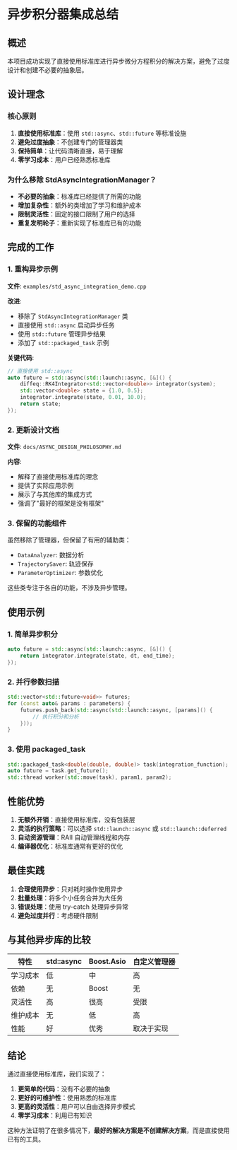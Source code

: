 # 异步积分器集成总结

## 概述

本项目成功实现了直接使用标准库进行异步微分方程积分的解决方案，避免了过度设计和创建不必要的抽象层。

## 设计理念

### 核心原则

1. **直接使用标准库**：使用 `std::async`、`std::future` 等标准设施
2. **避免过度抽象**：不创建专门的管理器类
3. **保持简单**：让代码清晰直接，易于理解
4. **零学习成本**：用户已经熟悉标准库

### 为什么移除 StdAsyncIntegrationManager？

- **不必要的抽象**：标准库已经提供了所需的功能
- **增加复杂性**：额外的类增加了学习和维护成本  
- **限制灵活性**：固定的接口限制了用户的选择
- **重复发明轮子**：重新实现了标准库已有的功能

## 完成的工作

### 1. 重构异步示例

**文件**: `examples/std_async_integration_demo.cpp`

**改进**:
- 移除了 `StdAsyncIntegrationManager` 类
- 直接使用 `std::async` 启动异步任务
- 使用 `std::future` 管理异步结果
- 添加了 `std::packaged_task` 示例

**关键代码**:
```cpp
// 直接使用 std::async
auto future = std::async(std::launch::async, [&]() {
    diffeq::RK4Integrator<std::vector<double>> integrator(system);
    std::vector<double> state = {1.0, 0.5};
    integrator.integrate(state, 0.01, 10.0);
    return state;
});
```

### 2. 更新设计文档

**文件**: `docs/ASYNC_DESIGN_PHILOSOPHY.md`

**内容**:
- 解释了直接使用标准库的理念
- 提供了实际应用示例
- 展示了与其他库的集成方式
- 强调了"最好的框架是没有框架"

### 3. 保留的功能组件

虽然移除了管理器，但保留了有用的辅助类：
- `DataAnalyzer`: 数据分析
- `TrajectorySaver`: 轨迹保存
- `ParameterOptimizer`: 参数优化

这些类专注于各自的功能，不涉及异步管理。

## 使用示例

### 1. 简单异步积分
```cpp
auto future = std::async(std::launch::async, [&]() {
    return integrator.integrate(state, dt, end_time);
});
```

### 2. 并行参数扫描
```cpp
std::vector<std::future<void>> futures;
for (const auto& params : parameters) {
    futures.push_back(std::async(std::launch::async, [params]() {
        // 执行积分和分析
    }));
}
```

### 3. 使用 packaged_task
```cpp
std::packaged_task<double(double, double)> task(integration_function);
auto future = task.get_future();
std::thread worker(std::move(task), param1, param2);
```

## 性能优势

1. **无额外开销**：直接使用标准库，没有包装层
2. **灵活的执行策略**：可以选择 `std::launch::async` 或 `std::launch::deferred`
3. **自动资源管理**：RAII 自动管理线程和内存
4. **编译器优化**：标准库通常有更好的优化

## 最佳实践

1. **合理使用异步**：只对耗时操作使用异步
2. **批量处理**：将多个小任务合并为大任务
3. **错误处理**：使用 try-catch 处理异步异常
4. **避免过度并行**：考虑硬件限制

## 与其他异步库的比较

| 特性 | std::async | Boost.Asio | 自定义管理器 |
|-----|-----------|------------|-------------|
| 学习成本 | 低 | 中 | 高 |
| 依赖 | 无 | Boost | 无 |
| 灵活性 | 高 | 很高 | 受限 |
| 维护成本 | 无 | 低 | 高 |
| 性能 | 好 | 优秀 | 取决于实现 |

## 结论

通过直接使用标准库，我们实现了：

1. **更简单的代码**：没有不必要的抽象
2. **更好的可维护性**：使用熟悉的标准库
3. **更高的灵活性**：用户可以自由选择异步模式
4. **零学习成本**：利用已有知识

这种方法证明了在很多情况下，**最好的解决方案是不创建解决方案**，而是直接使用已有的工具。 